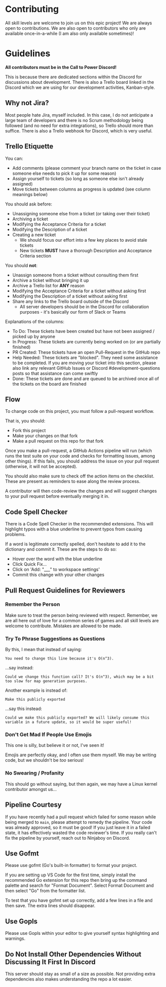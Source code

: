 # Contributing

All skill levels are welcome to join us on this epic project! We are always open to contributions. We are also open to contributors who only are available once-in-a-while (I am also only available sometimes)!

# Guidelines

**All contributors must be in the Call to Power Discord!**

This is because there are dedicated sections within the Discord for discussions about development. There is also a Trello board linked in the Discord which we are using for our development activities, Kanban-style.

## Why not Jira?

Most people hate Jira, myself included. In this case, I do not anticipate a large team of developers and there is no Scrum methodology being followed (and no need for extra integrations), so Trello should more than suffice. There is also a Trello webhook for Discord, which is very useful.

## Trello Etiquette

You can: 
- Add comments (please comment your branch name on the ticket in case someone else needs to pick it up for some reason)
- Assign yourself to tickets (so long as someone else isn't already assigned)
- Move tickets between columns as progress is updated (see column meanings below)

You should ask before: 
- Unassigning someone else from a ticket (or taking over their ticket)
- Archiving a ticket
- Modifying the Acceptance Criteria for a ticket
- Modifying the Description of a ticket
- Creating a new ticket
    - We should focus our effort into a few key places to avoid stale tickets
    - New tickets **MUST** have a thorough Description and Acceptance Criteria section

You should **not**:
- Unassign someone from a ticket without consulting them first
- Archive a ticket without bringing it up
- Archive a Trello list for **ANY** reason
- Modifying the Acceptance Criteria for a ticket without asking first
- Modifying the Description of a ticket without asking first
- Share any links to the Trello board outside of the Discord
    - All server developers should be in the Discord for collaboration purposes - it's basically our form of Slack or Teams

Explanations of the columns: 
- To Do: These tickets have been created but have not been assigned / picked up by anyone
- In Progress: These tickets are currently being worked on (or are partially finished)
- PR Created: These tickets have an open Pull-Request in the GitHub repo
- Help Needed: These tickets are "blocked". They need some assistance to be completed. If you are moving your ticket into this section, please also link any relevant GitHub Issues or Discord #development-questions posts so that assistance can come swiftly
- Done: These tickets are done and are queued to be archived once all of the tickets on the board are finished

## Flow

To change code on this project, you must follow a pull-request workflow. 

That is, you should: 
- Fork this project
- Make your changes on that fork
- Make a pull request on this repo for that fork

Once you make a pull-request, a GitHub Actions pipeline will run (which runs the test suite on your code and checks for formatting issues, among other things). If this fails, you should address the issue on your pull request (otherwise, it will not be accepted). 

You should also make sure to check off the action items on the checklist. These are present as reminders to ease along the review process. 

A contributor will then code-review the changes and will suggest changes to your pull request before eventually merging it in.

## Code Spell Checker

There is a Code Spell Checker in the recommended extensions. This will highlight typos with a blue underline to prevent typos from causing problems.

If a word is legitimate correctly spelled, don't hesitate to add it to the dictionary and commit it. These are the steps to do so: 
- Hover over the word with the blue underline
- Click Quick Fix...
- Click on 'Add: "___" to workspace settings'
- Commit this change with your other changes

## Pull Request Guidelines for Reviewers

### Remember the Person

Make sure to treat the person being reviewed with respect. Remember, we are all here out of love for a common series of games and all skill levels are welcome to contribute. Mistakes are allowed to be made.

### Try To Phrase Suggestions as Questions

By this, I mean that instead of saying: 
```
You need to change this line because it's O(n^3).
```
...say instead: 
```
Could we change this function call? It's O(n^3), which may be a bit too slow for map generation purposes.
```

Another example is instead of: 
```
Make this publicly exported
```

...say this instead: 
```
Could we make this publicly exported? We will likely consume this variable in a future update, so it would be super useful!
```

### Don't Get Mad If People Use Emojis

This one is silly, but believe it or not, I've seen it!

Emojis are perfectly okay, and I often use them myself. We may be writing code, but we shouldn't be *too* serious!

### No Swearing / Profanity

This should go without saying, but then again, we may have a Linux kernel contributor amongst us...

## Pipeline Courtesy

If you have recently had a pull request which failed for some reason while being merged to `main`, please attempt to remedy the pipeline. Your code was already approved, so it must be good! If you just leave it in a failed state, it has effectively wasted the code reviewer's time. If you really can't fix the pipeline by yourself, reach out to Ninjaboy on Discord. 

## Use Gofmt

Please use gofmt (Go's built-in formatter) to format your project.

If you are setting up VS Code for the first time, simply install the recommended Go extension for this repo then bring up the command palette and search for "Format Document". Select Format Document and then select "Go" from the formatter list.

To test that you have gofmt set up correctly, add a few lines in a file and then save. The extra lines should disappear.

## Use Gopls

Please use Gopls within your editor to give yourself syntax highlighting and warnings.

## Do Not Install Other Dependencies Without Discussing It First In Discord

This server should stay as small of a size as possible. Not providing extra dependencies also makes understanding the repo a lot easier.
